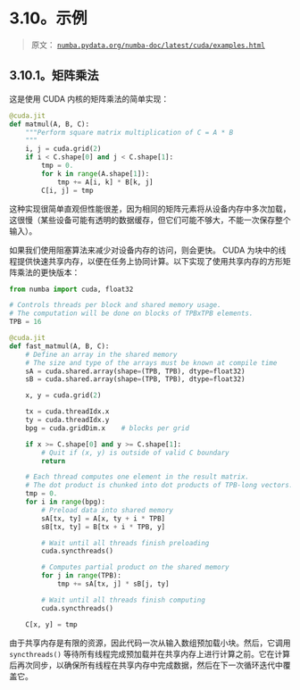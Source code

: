# 3.10。示例

> 原文： [`numba.pydata.org/numba-doc/latest/cuda/examples.html`](http://numba.pydata.org/numba-doc/latest/cuda/examples.html)

## 3.10.1。矩阵乘法

这是使用 CUDA 内核的矩阵乘法的简单实现：

```py
@cuda.jit
def matmul(A, B, C):
    """Perform square matrix multiplication of C = A * B
    """
    i, j = cuda.grid(2)
    if i < C.shape[0] and j < C.shape[1]:
        tmp = 0.
        for k in range(A.shape[1]):
            tmp += A[i, k] * B[k, j]
        C[i, j] = tmp

```

这种实现很简单直观但性能很差，因为相同的矩阵元素将从设备内存中多次加载，这很慢（某些设备可能有透明的数据缓存，但它们可能不够大，不能一次保存整个输入）。

如果我们使用阻塞算法来减少对设备内存的访问，则会更快。 CUDA 为块中的线程提供快速共享内存，以便在任务上协同计算。以下实现了使用共享内存的方形矩阵乘法的更快版本：

```py
from numba import cuda, float32

# Controls threads per block and shared memory usage.
# The computation will be done on blocks of TPBxTPB elements.
TPB = 16

@cuda.jit
def fast_matmul(A, B, C):
    # Define an array in the shared memory
    # The size and type of the arrays must be known at compile time
    sA = cuda.shared.array(shape=(TPB, TPB), dtype=float32)
    sB = cuda.shared.array(shape=(TPB, TPB), dtype=float32)

    x, y = cuda.grid(2)

    tx = cuda.threadIdx.x
    ty = cuda.threadIdx.y
    bpg = cuda.gridDim.x    # blocks per grid

    if x >= C.shape[0] and y >= C.shape[1]:
        # Quit if (x, y) is outside of valid C boundary
        return

    # Each thread computes one element in the result matrix.
    # The dot product is chunked into dot products of TPB-long vectors.
    tmp = 0.
    for i in range(bpg):
        # Preload data into shared memory
        sA[tx, ty] = A[x, ty + i * TPB]
        sB[tx, ty] = B[tx + i * TPB, y]

        # Wait until all threads finish preloading
        cuda.syncthreads()

        # Computes partial product on the shared memory
        for j in range(TPB):
            tmp += sA[tx, j] * sB[j, ty]

        # Wait until all threads finish computing
        cuda.syncthreads()

    C[x, y] = tmp

```

由于共享内存是有限的资源，因此代码一次从输入数组预加载小块。然后，它调用 `syncthreads()` 等待所有线程完成预加载并在共享内存上进行计算之前。它在计算后再次同步，以确保所有线程在共享内存中完成数据，然后在下一次循环迭代中覆盖它。